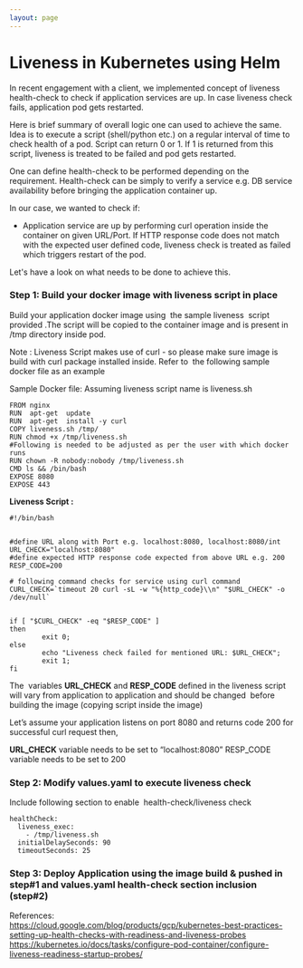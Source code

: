 ```yaml
---
layout: page
---
```

# Liveness in Kubernetes using Helm

In recent engagement with a client, we implemented concept of liveness health-check to check if application services are up. In case liveness check fails, application pod gets restarted.

Here is brief summary of overall logic one can used to achieve the same. Idea is to execute a script (shell/python etc.) on a regular interval of time to check health of a pod. Script can return 0 or 1. If 1 is returned from this script, liveness is treated to be failed and pod gets restarted.

One can define health-check to be performed depending on the requirement. Health-check can be simply to verify a service e.g. DB service availability before bringing the application container up.

In our case, we wanted to check if:

* Application service are up by performing curl operation inside the container on given URL/Port. If HTTP response code does not match with the expected user defined code, liveness check is treated as failed which triggers restart of the pod.


Let's have a look on what needs to be done to achieve this.


### Step 1: Build your docker image with liveness script in place


Build your application docker image using  the sample liveness  script  provided .The script will be copied to the container image and is present in /tmp directory inside pod. 


Note : Liveness Script makes use of curl - so please make sure image is build with curl package installed inside. Refer to  the following sample docker file as an example


Sample Docker file: Assuming liveness script name is liveness.sh

```
FROM nginx
RUN  apt-get  update
RUN  apt-get  install -y curl 
COPY liveness.sh /tmp/
RUN chmod +x /tmp/liveness.sh
#Following is needed to be adjusted as per the user with which docker runs
RUN chown -R nobody:nobody /tmp/liveness.sh
CMD ls && /bin/bash
EXPOSE 8080
EXPOSE 443
```

**Liveness Script :**

```
#!/bin/bash


#define URL along with Port e.g. localhost:8080, localhost:8080/int
URL_CHECK="localhost:8080"
#define expected HTTP response code expected from above URL e.g. 200
RESP_CODE=200

# following command checks for service using curl command
CURL_CHECK=`timeout 20 curl -sL -w "%{http_code}\\n" "$URL_CHECK" -o /dev/null`


if [ "$CURL_CHECK" -eq "$RESP_CODE" ]
then
        exit 0;
else
        echo "Liveness check failed for mentioned URL: $URL_CHECK";
        exit 1;
fi

```

The  variables  **URL_CHECK** and **RESP_CODE** defined in the liveness script will vary from application to application and should be changed  before building the image (copying script inside the image)

Let’s assume your application listens on port 8080 and returns code 200 for successful curl request then, 


**URL_CHECK** variable needs to be set to “localhost:8080” RESP_CODE variable needs to be set to 200


### Step 2: Modify values.yaml to execute liveness check

Include following section to enable  health-check/liveness check
```
healthCheck:
  liveness_exec:
    - /tmp/liveness.sh
  initialDelaySeconds: 90
  timeoutSeconds: 25
```

### Step 3: Deploy Application using the image build & pushed in step#1 and values.yaml health-check section inclusion (step#2)


References: <br />
https://cloud.google.com/blog/products/gcp/kubernetes-best-practices-setting-up-health-checks-with-readiness-and-liveness-probes
<br />
https://kubernetes.io/docs/tasks/configure-pod-container/configure-liveness-readiness-startup-probes/
